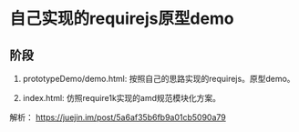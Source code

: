 # 自己实现的requirejs原型demo

## 阶段

1. prototypeDemo/demo.html: 按照自己的思路实现的requirejs。原型demo。

2. index.html: 仿照require1k实现的amd规范模块化方案。

解析： https://juejin.im/post/5a6af35b6fb9a01cb5090a79
